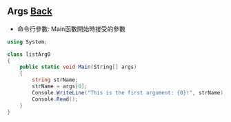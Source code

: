 ## Args [Back](./../../CSharp/CSharpMenu.md)

- 命令行參數: Main函數開始時接受的參數

```C#
using System;

class listArg0
{
	public static void Main(String[] args)
	{
		string strName;  
		strName = args[0]; 
		Console.WriteLine("This is the first argument: {0}!", strName);  
		Console.Read();
	}
}

```
